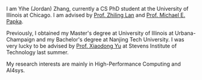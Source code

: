I am Yihe (Jordan) Zhang, currently a CS PhD student at the University of Illinois at Chicago. I am advised by [Prof. Zhiling Lan](https://cs.uic.edu/profiles/lan-zhiling/) and [Prof. Michael E. Papka](https://cs.uic.edu/profiles/papka-michael/). 

Previously, I obtained my Master's degree at University of Illinois at Urbana-Champaign and my Bachelor's degree at Nanjing Tech University. I was very lucky to be advised by [Prof. Xiaodong Yu](https://xiaodong-yu.github.io/) at Stevens Institute of Technology last summer.

My research interests are mainly in High-Performance Computing and AI4sys.

